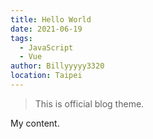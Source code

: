 ```yaml
---
title: Hello World
date: 2021-06-19
tags: 
  - JavaScript
  - Vue
author: Billyyyyy3320
location: Taipei  
---
```


> This is official blog theme.

My content.